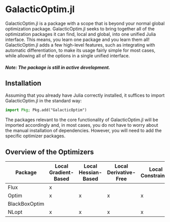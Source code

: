 # GalacticOptim.jl

GalacticOptim.jl is a package with a scope that is beyond your normal global optimization
package. GalacticOptim.jl seeks to bring together all of the optimization packages
it can find, local and global, into one unified Julia interface. This means, you
learn one package and you learn them all! GalacticOptim.jl adds a few high-level
features, such as integrating with automatic differentiation, to make its usage
fairly simple for most cases, while allowing all of the options in a single
unified interface.

##### Note: The package is still in active development.

## Installation

Assuming that you already have Julia correctly installed, it suffices to import
GalacticOptim.jl in the standard way:

```julia
import Pkg; Pkg.add("GalacticOptim")
```
The packages relevant to the core functionality of GalacticOptim.jl will be imported
accordingly and, in most cases, you do not have to worry about the manual
installation of dependencies. However, you will need to add the specific optimizer
packages.

## Overview of the Optimizers

| Package       | Local Gradient-Based | Local Hessian-Based | Local Derivative-Free | Local Constrained | Global Unconstrained | Global Constrained |
|---------------|----------------------|---------------------|-----------------------|-------------------|----------------------|--------------------|
| Flux          | x                    |                     |                       |                   |                      |                    |
| Optim         | x                    | x                   | x                     | x                 | x                    | x                  |
| BlackBoxOptim |                      |                     |                       |                   | x                    |                    |
| NLopt         | x                    | x                   | x                     | x                 | x                    | x                  |

